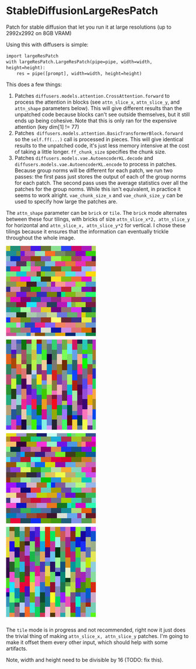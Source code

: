 # StableDiffusionLargeResPatch
Patch for stable diffusion that let you run it at large resolutions (up to 2992x2992 on 8GB VRAM)

Using this with diffusers is simple:

```
import largeResPatch
with largeResPatch.LargeResPatch(pipe=pipe, width=width, height=height):
    res = pipe([prompt], width=width, height=height)
```

This does a few things:
1. Patches `diffusers.models.attention.CrossAttention.forward` to process the attention in blocks (see `attn_slice_x`, `attn_slice_y`, and `attn_shape` parameters below). This will give different results than the unpatched code because blocks can't see outside themselves, but it still ends up being cohesive. Note that this is only ran for the expensive attention (key dim[1] != 77)
2. Patches` diffusers.models.attention.BasicTransformerBlock.forward` so the `self.ff(...)` call is processed in pieces. This will give identical results to the unpatched code, it's just less memory intensive at the cost of taking a little longer. `ff_chunk_size` specifies the chunk size.
3. Patches `diffusers.models.vae.AutoencoderKL.decode` and  `diffusers.models.vae.AutoencoderKL.encode` to process in patches. Because group norms will be different for each patch, we run two passes: the first pass just stores the output of each of the group norms for each patch. The second pass uses the average statistics over all the patches for the group norms. While this isn't equivalent, in practice it seems to work alright. `vae_chunk_size_x` and `vae_chunk_size_y` can be used to specify how large the patches are.

The `attn_shape` parameter can be `brick` or `tile`. The `brick` mode alternates between these four tilings, with bricks of size `attn_slice_x*2, attn_slice_y` for horizontal and `attn_slice_x, attn_slice_y*2` for vertical. I chose these tilings because it ensures that the information can eventually trickle throughout the whole image.

<picture>
  <source media="(prefers-color-scheme: dark)" srcset="https://github.com/Phylliida/StableDiffusionLargeResPatch/raw/main/totes4.png">
  <source media="(prefers-color-scheme: light)" srcset="https://github.com/Phylliida/StableDiffusionLargeResPatch/raw/main/totes4.png">
  <img alt="Brick tiling patterns" src="https://github.com/Phylliida/StableDiffusionLargeResPatch/raw/main/totes4.png">
</picture>

The `tile` mode is in progress and not recommended, right now it just does the trivial thing of making `attn_slice_x, attn_slice_y` patches. I'm going to make it offset them every other input, which should help with some artifacts.

Note, width and height need to be divisible by 16 (TODO: fix this).
